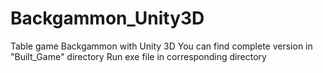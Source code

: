 # Backgammon_Unity3D
Table game Backgammon with Unity 3D
You can find complete version in "Built_Game" directory
Run exe file in corresponding directory
